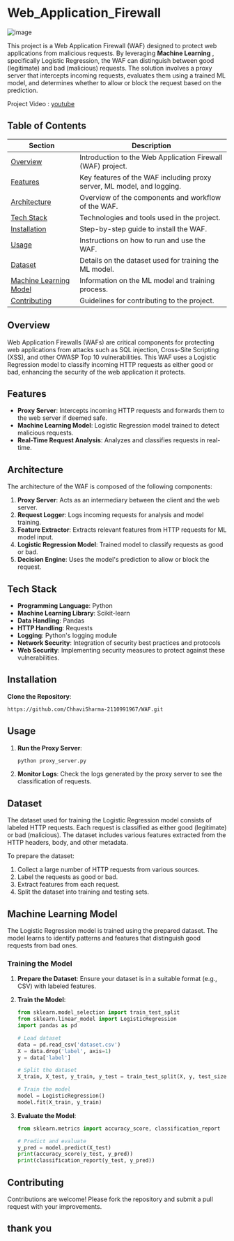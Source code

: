 ﻿# Web_Application_Firewall
 ![image](https://github.com/Pratham-verma/Web_Application_Firewall/assets/89769653/b094c5d1-e6bb-43ed-b0ca-9e140aeb7914)

This project is a Web Application Firewall (WAF) designed to protect web applications from malicious requests. By leveraging **Machine Learning** , specifically Logistic Regression, the WAF can distinguish between good (legitimate) and bad (malicious) requests. The solution involves a proxy server that intercepts incoming requests, evaluates them using a trained ML model, and determines whether to allow or block the request based on the prediction.

Project Video : [youtube](https://youtu.be/qSO4cmMWiCg)

## Table of Contents

| Section                                           | Description                                                             |
|---------------------------------------------------|-------------------------------------------------------------------------|
| [Overview](#overview)                             | Introduction to the Web Application Firewall (WAF) project.              |
| [Features](#features)                             | Key features of the WAF including proxy server, ML model, and logging.   |
| [Architecture](#architecture)                     | Overview of the components and workflow of the WAF.                     |
| [Tech Stack](#tech-stack)                         | Technologies and tools used in the project.                             |
| [Installation](#installation)                     | Step-by-step guide to install the WAF.                                  |
| [Usage](#usage)                                   | Instructions on how to run and use the WAF.                             |
| [Dataset](#dataset)                               | Details on the dataset used for training the ML model.                  |
| [Machine Learning Model](#machine-learning-model) | Information on the ML model and training process.                       |
| [Contributing](#contributing)                     | Guidelines for contributing to the project.                             |                             |

## Overview

Web Application Firewalls (WAFs) are critical components for protecting web applications from attacks such as SQL injection, Cross-Site Scripting (XSS), and other OWASP Top 10 vulnerabilities. This WAF uses a Logistic Regression model to classify incoming HTTP requests as either good or bad, enhancing the security of the web application it protects.

## Features

- **Proxy Server**: Intercepts incoming HTTP requests and forwards them to the web server if deemed safe.
- **Machine Learning Model**: Logistic Regression model trained to detect malicious requests.
- **Real-Time Request Analysis**: Analyzes and classifies requests in real-time.

## Architecture

The architecture of the WAF is composed of the following components:

1. **Proxy Server**: Acts as an intermediary between the client and the web server.
2. **Request Logger**: Logs incoming requests for analysis and model training.
3. **Feature Extractor**: Extracts relevant features from HTTP requests for ML model input.
4. **Logistic Regression Model**: Trained model to classify requests as good or bad.
5. **Decision Engine**: Uses the model's prediction to allow or block the request.

## Tech Stack

- **Programming Language**: Python
- **Machine Learning Library**: Scikit-learn
- **Data Handling**: Pandas
- **HTTP Handling**: Requests
- **Logging**: Python's logging module
- **Network Security**: Integration of security best practices and protocols
- **Web Security**: Implementing security measures to protect against these vulnerabilities. 

## Installation

 **Clone the Repository**:
   ```sh
   https://github.com/ChhaviSharma-2110991967/WAF.git
   ```

## Usage

1. **Run the Proxy Server**:
   ```sh
   python proxy_server.py
   ```

2. **Monitor Logs**:
   Check the logs generated by the proxy server to see the classification of requests.

## Dataset

The dataset used for training the Logistic Regression model consists of labeled HTTP requests. Each request is classified as either good (legitimate) or bad (malicious). The dataset includes various features extracted from the HTTP headers, body, and other metadata.

To prepare the dataset:

1. Collect a large number of HTTP requests from various sources.
2. Label the requests as good or bad.
3. Extract features from each request.
4. Split the dataset into training and testing sets.

## Machine Learning Model

The Logistic Regression model is trained using the prepared dataset. The model learns to identify patterns and features that distinguish good requests from bad ones.

### Training the Model

1. **Prepare the Dataset**:
   Ensure your dataset is in a suitable format (e.g., CSV) with labeled features.

2. **Train the Model**:
   ```python
   from sklearn.model_selection import train_test_split
   from sklearn.linear_model import LogisticRegression
   import pandas as pd

   # Load dataset
   data = pd.read_csv('dataset.csv')
   X = data.drop('label', axis=1)
   y = data['label']

   # Split the dataset
   X_train, X_test, y_train, y_test = train_test_split(X, y, test_size=0.2, random_state=42)

   # Train the model
   model = LogisticRegression()
   model.fit(X_train, y_train)
   ```

3. **Evaluate the Model**:
   ```python
   from sklearn.metrics import accuracy_score, classification_report

   # Predict and evaluate
   y_pred = model.predict(X_test)
   print(accuracy_score(y_test, y_pred))
   print(classification_report(y_test, y_pred))
   ```

## Contributing

Contributions are welcome! Please fork the repository and submit a pull request with your improvements.

## thank you


